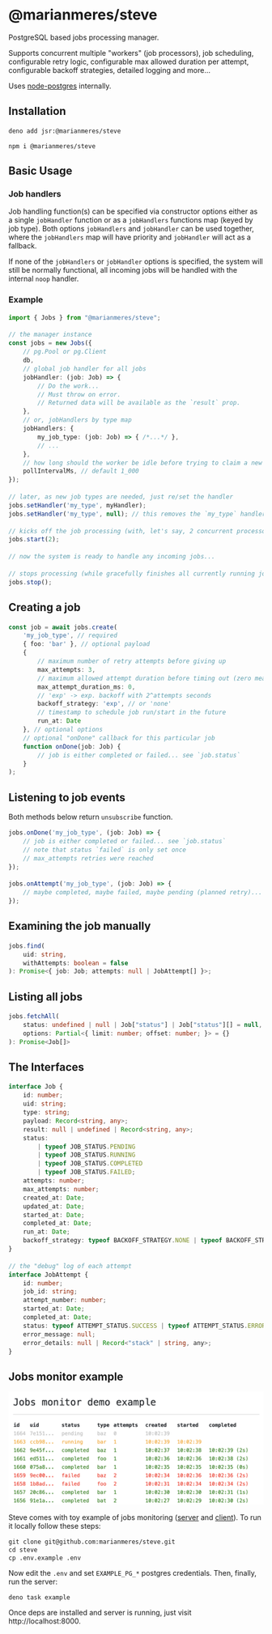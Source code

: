 # @marianmeres/steve

PostgreSQL based jobs processing manager. 

Supports concurrent multiple "workers" (job processors), job scheduling, 
configurable retry logic, configurable max allowed duration per attempt, configurable backoff 
strategies, detailed logging and more...

Uses [node-postgres](https://node-postgres.com/) internally.

## Installation

```shell
deno add jsr:@marianmeres/steve
```

```shell
npm i @marianmeres/steve
```

## Basic Usage

### Job handlers

Job handling function(s) can be specified via constructor options either as a single
`jobHandler` function or as a `jobHandlers` functions map (keyed by job type). Both options 
`jobHandlers` and `jobHandler` can be used together, where the `jobHandlers` map will 
have priority and `jobHandler` will act as a fallback.

If none of the `jobHandlers` or `jobHandler` options is specified, the system will still be
normally functional, all incoming jobs will be handled with the internal `noop` handler.

### Example

```typescript
import { Jobs } from "@marianmeres/steve";

// the manager instance
const jobs = new Jobs({
    // pg.Pool or pg.Client 
    db, 
    // global job handler for all jobs
    jobHandler: (job: Job) => {
        // Do the work... 
        // Must throw on error.
        // Returned data will be available as the `result` prop.
    },
    // or, jobHandlers by type map
    jobHandlers: {
        my_job_type: (job: Job) => { /*...*/ },
        // ...
    },
    // how long should the worker be idle before trying to claim a new job
    pollIntervalMs, // default 1_000
});

// later, as new job types are needed, just re/set the handler
jobs.setHandler('my_type', myHandler);
jobs.setHandler('my_type', null); // this removes the `my_type` handler altogether

// kicks off the job processing (with, let's say, 2 concurrent processors)
jobs.start(2);

// now the system is ready to handle any incoming jobs...

// stops processing (while gracefully finishes all currently running jobs)
jobs.stop();
```

## Creating a job

```typescript
const job = await jobs.create(
    'my_job_type', // required
    { foo: 'bar' }, // optional payload
    {
        // maximum number of retry attempts before giving up
        max_attempts: 3, 
        // maximum allowed attempt duration before timing out (zero means no limit)
        max_attempt_duration_ms: 0,
        // 'exp' -> exp. backoff with 2^attempts seconds
        backoff_strategy: 'exp', // or 'none' 
        // timestamp to schedule job run/start in the future
        run_at: Date
    }, // optional options
    // optional "onDone" callback for this particular job
    function onDone(job: Job) {
        // job is either completed or failed... see `job.status`
    }
);
```

## Listening to job events

Both methods below return `unsubscribe` function.

```typescript
jobs.onDone('my_job_type', (job: Job) => {
    // job is either completed or failed... see `job.status`
    // note that status `failed` is only set once 
    // max_attempts retries were reached
});

jobs.onAttempt('my_job_type', (job: Job) => {
    // maybe completed, maybe failed, maybe pending (planned retry)... see `job.status`
});
```

## Examining the job manually

```typescript
jobs.find(
    uid: string,
    withAttempts: boolean = false
): Promise<{ job: Job; attempts: null | JobAttempt[] }>;
```

## Listing all jobs

```typescript
jobs.fetchAll(
    status: undefined | null | Job["status"] | Job["status"][] = null,
    options: Partial<{ limit: number; offset: number; }> = {}
): Promise<Job[]>
```

## The Interfaces

```typescript
interface Job {
    id: number;
    uid: string;
    type: string;
    payload: Record<string, any>;
    result: null | undefined | Record<string, any>;
    status:
        | typeof JOB_STATUS.PENDING
        | typeof JOB_STATUS.RUNNING
        | typeof JOB_STATUS.COMPLETED
        | typeof JOB_STATUS.FAILED;
    attempts: number;
    max_attempts: number;
    created_at: Date;
    updated_at: Date;
    started_at: Date;
    completed_at: Date;
    run_at: Date;
    backoff_strategy: typeof BACKOFF_STRATEGY.NONE | typeof BACKOFF_STRATEGY.EXP;
}

// the "debug" log of each attempt
interface JobAttempt {
    id: number;
    job_id: string;
    attempt_number: number;
    started_at: Date;
    completed_at: Date;
    status: typeof ATTEMPT_STATUS.SUCCESS | typeof ATTEMPT_STATUS.ERROR;
    error_message: null;
    error_details: null | Record<"stack" | string, any>;
}
```

## Jobs monitor example

![](./demo-monitor.png "Demo monitor")

Steve comes with toy example of jobs monitoring ([server](example/server.ts) 
and [client](example/index.html)). To run it locally follow these steps:

```shell
git clone git@github.com:marianmeres/steve.git
cd steve
cp .env.example .env
```

Now edit the `.env` and set `EXAMPLE_PG_*` postgres credentials. Then, finally, 
run the server:

```shell
deno task example
```

Once deps are installed and server is running, just visit http://localhost:8000.

